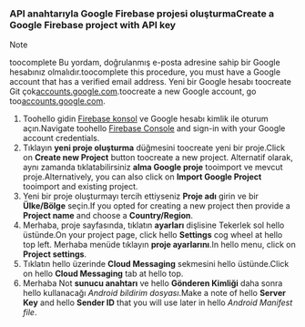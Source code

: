 
### <a name="create-a-google-firebase-project-with-api-key"></a><span data-ttu-id="447cf-101">API anahtarıyla Google Firebase projesi oluşturma</span><span class="sxs-lookup"><span data-stu-id="447cf-101">Create a Google Firebase project with API key</span></span>
> [!NOTE]
> <span data-ttu-id="447cf-102">toocomplete Bu yordam, doğrulanmış e-posta adresine sahip bir Google hesabınız olmalıdır.</span><span class="sxs-lookup"><span data-stu-id="447cf-102">toocomplete this procedure, you must have a Google account that has a verified email address.</span></span> <span data-ttu-id="447cf-103">Yeni bir Google hesabı toocreate Git çok<a href="http://go.microsoft.com/fwlink/p/?LinkId=268302" target="_blank">accounts.google.com</a>.</span><span class="sxs-lookup"><span data-stu-id="447cf-103">toocreate a new Google account, go too<a href="http://go.microsoft.com/fwlink/p/?LinkId=268302" target="_blank">accounts.google.com</a>.</span></span>
> 
> 

1. <span data-ttu-id="447cf-104">Toohello gidin [Firebase konsol](https://console.firebase.google.com/) ve Google hesabı kimlik ile oturum açın.</span><span class="sxs-lookup"><span data-stu-id="447cf-104">Navigate toohello [Firebase Console](https://console.firebase.google.com/) and sign-in with your Google account credentials.</span></span>
2. <span data-ttu-id="447cf-105">Tıklayın **yeni proje oluşturma** düğmesini toocreate yeni bir proje.</span><span class="sxs-lookup"><span data-stu-id="447cf-105">Click on **Create new Project** button toocreate a new project.</span></span> <span data-ttu-id="447cf-106">Alternatif olarak, aynı zamanda tıklatabilirsiniz **alma Google proje** tooimport ve mevcut proje.</span><span class="sxs-lookup"><span data-stu-id="447cf-106">Alternatively, you can also click on **Import Google Project** tooimport and existing project.</span></span> 
3. <span data-ttu-id="447cf-107">Yeni bir proje oluşturmayı tercih ettiyseniz **Proje adı** girin ve bir **Ülke/Bölge** seçin.</span><span class="sxs-lookup"><span data-stu-id="447cf-107">If you opted for creating a new project then provide a **Project name** and choose a **Country/Region**.</span></span>
4. <span data-ttu-id="447cf-108">Merhaba, proje sayfasında, tıklatın **ayarları** dişlisine Tekerlek sol hello üstünde.</span><span class="sxs-lookup"><span data-stu-id="447cf-108">On your project page, click hello **Settings** cog wheel at hello top left.</span></span> <span data-ttu-id="447cf-109">Merhaba menüde tıklayın **proje ayarlarını**.</span><span class="sxs-lookup"><span data-stu-id="447cf-109">In hello menu, click on **Project settings**.</span></span>  
5. <span data-ttu-id="447cf-110">Tıklatın hello üzerinde **Cloud Messaging** sekmesini hello üstünde.</span><span class="sxs-lookup"><span data-stu-id="447cf-110">Click on hello **Cloud Messaging** tab at hello top.</span></span> 
6. <span data-ttu-id="447cf-111">Merhaba Not **sunucu anahtarı** ve hello **Gönderen Kimliği** daha sonra hello kullanacağı *Android bildirim dosyası*.</span><span class="sxs-lookup"><span data-stu-id="447cf-111">Make a note of hello **Server Key** and hello **Sender ID** that you will use later in hello *Android Manifest file*.</span></span>  

